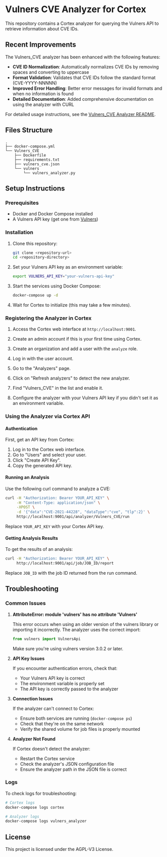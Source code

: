 # Vulners CVE Analyzer for Cortex

This repository contains a Cortex analyzer for querying the Vulners API to retrieve information about CVE IDs.

## Recent Improvements

The Vulners_CVE analyzer has been enhanced with the following features:

- **CVE ID Normalization**: Automatically normalizes CVE IDs by removing spaces and converting to uppercase
- **Format Validation**: Validates that CVE IDs follow the standard format (CVE-YYYY-NNNNN)
- **Improved Error Handling**: Better error messages for invalid formats and when no information is found
- **Detailed Documentation**: Added comprehensive documentation on using the analyzer with CURL

For detailed usage instructions, see the [Vulners_CVE Analyzer README](./Vulners_CVE/README.md).

## Files Structure

```
.
├── docker-compose.yml
└── Vulners_CVE
    ├── Dockerfile
    ├── requirements.txt
    ├── vulners_cve.json
    └── vulners
        └── vulners_analyzer.py
```

## Setup Instructions

### Prerequisites

- Docker and Docker Compose installed
- A Vulners API key (get one from [Vulners](https://vulners.com/))

### Installation

1. Clone this repository:
   ```bash
   git clone <repository-url>
   cd <repository-directory>
   ```

2. Set your Vulners API key as an environment variable:
   ```bash
   export VULNERS_API_KEY="your-vulners-api-key"
   ```

3. Start the services using Docker Compose:
   ```bash
   docker-compose up -d
   ```

4. Wait for Cortex to initialize (this may take a few minutes).

### Registering the Analyzer in Cortex

1. Access the Cortex web interface at `http://localhost:9001`.

2. Create an admin account if this is your first time using Cortex.

3. Create an organization and add a user with the `analyze` role.

4. Log in with the user account.

5. Go to the "Analyzers" page.

6. Click on "Refresh analyzers" to detect the new analyzer.

7. Find "Vulners_CVE" in the list and enable it.

8. Configure the analyzer with your Vulners API key if you didn't set it as an environment variable.

### Using the Analyzer via Cortex API

#### Authentication

First, get an API key from Cortex:

1. Log in to the Cortex web interface.
2. Go to "Users" and select your user.
3. Click "Create API Key".
4. Copy the generated API key.

#### Running an Analysis

Use the following curl command to analyze a CVE:

```bash
curl -H "Authorization: Bearer YOUR_API_KEY" \
     -H "Content-Type: application/json" \
     -XPOST \
     -d '{"data":"CVE-2021-44228", "dataType":"cve", "tlp":2}' \
     http://localhost:9001/api/analyzer/Vulners_CVE/run
```

Replace `YOUR_API_KEY` with your Cortex API key.

#### Getting Analysis Results

To get the results of an analysis:

```bash
curl -H "Authorization: Bearer YOUR_API_KEY" \
     http://localhost:9001/api/job/JOB_ID/report
```

Replace `JOB_ID` with the job ID returned from the run command.

## Troubleshooting

### Common Issues

1. **AttributeError: module 'vulners' has no attribute 'Vulners'**

   This error occurs when using an older version of the vulners library or importing it incorrectly. The analyzer uses the correct import:
   ```python
   from vulners import VulnersApi
   ```

   Make sure you're using vulners version 3.0.2 or later.

2. **API Key Issues**

   If you encounter authentication errors, check that:
   - Your Vulners API key is correct
   - The environment variable is properly set
   - The API key is correctly passed to the analyzer

3. **Connection Issues**

   If the analyzer can't connect to Cortex:
   - Ensure both services are running (`docker-compose ps`)
   - Check that they're on the same network
   - Verify the shared volume for job files is properly mounted

4. **Analyzer Not Found**

   If Cortex doesn't detect the analyzer:
   - Restart the Cortex service
   - Check the analyzer's JSON configuration file
   - Ensure the analyzer path in the JSON file is correct

### Logs

To check logs for troubleshooting:

```bash
# Cortex logs
docker-compose logs cortex

# Analyzer logs
docker-compose logs vulners_analyzer
```

## License

This project is licensed under the AGPL-V3 License.

